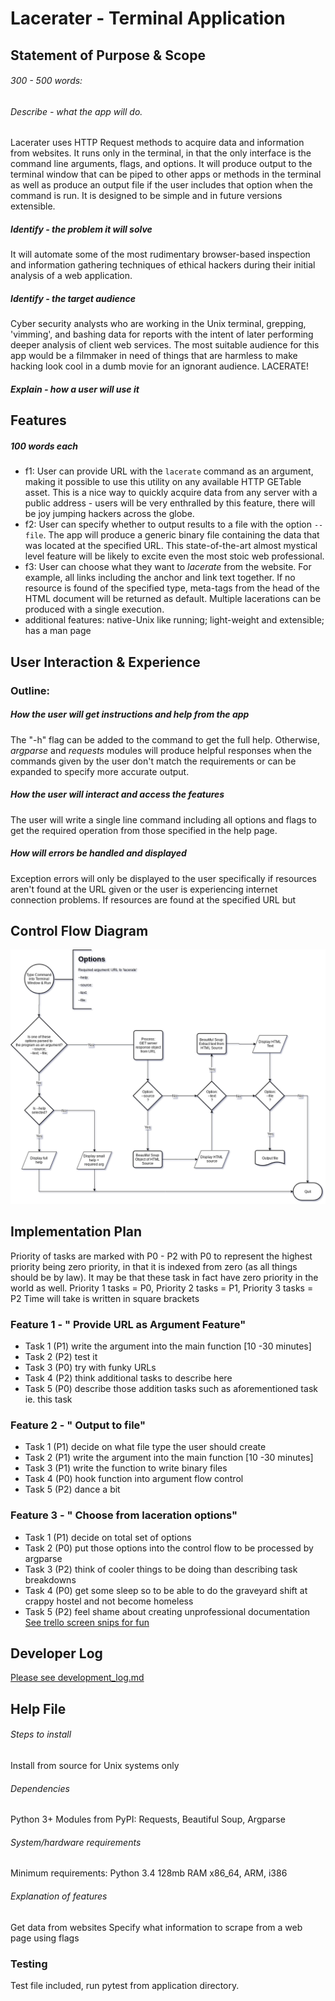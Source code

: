 # Lacerater - Terminal Application
## Statement of Purpose & Scope
###### 300 - 500 words:
###### Describe - what the app will do.
Lacerater uses HTTP Request methods to acquire data and information from websites. It runs only in the terminal, in that the only interface is the command line arguments, flags, and options. It will produce output to the terminal window that can be piped to other apps or methods in the terminal as well as produce an output file if the user includes that option when the command is run. 
It is designed to be simple and in future versions extensible.
##### Identify - the problem it will solve
It will automate some of the most rudimentary browser-based inspection and information gathering techniques of ethical hackers during their initial analysis of a web application.
##### Identify - the target audience
Cyber security analysts who are working in the Unix terminal, grepping, 'vimming', and bashing data for reports with the intent of later performing deeper analysis of client web services. The most suitable audience for this app would be a filmmaker in need of things that are harmless to make hacking look cool in a dumb movie for an ignorant audience. LACERATE!
##### Explain - how a user will use it
## Features
##### 100 words each
- f1: User can provide URL with the `lacerate` command as an argument, making it possible to use this utility on any available HTTP GETable asset. This is a nice way to quickly acquire data from any server with a public address - users will be very enthralled by this feature, there will be joy jumping hackers across the globe.
- f2: User can specify whether to output results to a file with the option `--file`. The app will produce a generic binary file containing the data that was located at the specified URL. This state-of-the-art almost mystical level feature will be likely to excite even the most stoic web professional.
- f3: User can choose what they want to *lacerate* from the website. For example, all links including the anchor and link text together. If no resource is found of the specified type, meta-tags from the head of the HTML document will be returned as default. Multiple lacerations can be produced with a single execution.
- additional features: native-Unix like running; light-weight and extensible; has a man page
## User Interaction & Experience
### Outline:
##### How the user will get instructions and help from the app
The "-h" flag can be added to the command to get the full help. Otherwise, *argparse* and *requests* modules will produce helpful responses when the commands given by the user don't match the requirements or can be expanded to specify more accurate output.
##### How the user will interact and access the features
The user will write a single line command including all options and flags to get the required operation from those specified in the help page.
##### How will errors be handled and displayed
Exception errors will only be displayed to the user specifically if resources aren't found at the URL given or the user is experiencing internet connection problems. If resources are found at the specified URL but 
## Control Flow Diagram
![Figure 0.0 Control Flow Diagram](https://github.com/kayshcache/coder-assessment-1/raw/master/img/lacerater.png)
## Implementation Plan
Priority of tasks are marked with P0 - P2 with P0 to represent the highest priority being zero priority, in that it is indexed from zero (as all things should be by law). It may be that these task in fact have zero priority in the world as well.
Priority 1 tasks = P0, Priority 2 tasks = P1, Priority 3 tasks = P2
Time will take is written in square brackets
### Feature 1 - " Provide URL as Argument Feature"
- Task 1 (P1) write the argument into the main function [10 -30 minutes]
- Task 2 (P2) test it
- Task 3 (P0) try with funky URLs
- Task 4 (P2) think additional tasks to describe here
- Task 5 (P0) describe those addition tasks such as aforementioned task ie. this task
### Feature 2 - " Output to file"
- Task 1 (P1) decide on what file type the user should create
- Task 2 (P1) write the argument into the main function [10 -30 minutes]
- Task 3 (P1) write the function to write binary files
- Task 4 (P0) hook function into argument flow control
- Task 5 (P2) dance a bit
### Feature 3 - " Choose from laceration options"
- Task 1 (P1) decide on total set of options
- Task 2 (P0) put those options into the control flow to be processed by argparse
- Task 3 (P2) think of cooler things to be doing than describing task breakdowns
- Task 4 (P0) get some sleep so to be able to do the graveyard shift at crappy hostel and not become homeless
- Task 5 (P2) feel shame about creating unprofessional documentation
[See trello screen snips for fun](https://github.com/kayshcache/coder-assessment-1/raw/master/img/trello0.png)
## Developer Log
[Please see development_log.md](https://github.com/kayshcache/coder-assessment-1/raw/master/DEV_LOG.md)
## Help File
###### Steps to install
Install from source for Unix systems only
###### Dependencies
Python 3+
Modules from PyPI: Requests, Beautiful Soup, Argparse
###### System/hardware requirements
Minimum requirements: Python 3.4 128mb RAM x86_64, ARM, i386
###### Explanation of features
Get data from websites
Specify what information to scrape from a web page using flags

### Testing
Test file included, run pytest from application directory.
<!--stackedit_data:
eyJoaXN0b3J5IjpbLTkyMzg4MDcxMSwxNzM3MjQwMzkwLC0xNz
MyMzM2MTEwLDM1OTM1OTUzMSwtMTc2MTc5MjAzMyw1ODk1NzQ3
ODEsMjA4MjM1MDc3NiwxNzgwNzE4OTc2LC00MDg0NTU3MTAsMT
c3NjkzODQyNCwtMTkyOTEyNzQ0OCwtMjg5NTA5ODk1LC04Njk4
ODc1MzYsLTE4MDkwMjY1MTEsLTI1MzM0OTY3NiwxMTM4NjQ1MT
ExLDE1NzY5NzEyNTcsLTExNjYxMjQ3NTFdfQ==
-->